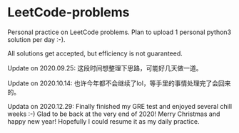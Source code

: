 # LeetCode-problems
Personal practice on LeetCode problems. Plan to upload 1 personal python3 solution per day :-).

All solutions get accepted, but efficiency is not guaranteed.

Update on 2020.09.25:
这段时间想整理下思路，可能好几天做一道。

Update on 2020.10.14:
也许今年都不会继续了lol，等手里的事情处理完了会回来的。

Updata on 2020.12.29:
Finally finished my GRE test and enjoyed several chill weeks :-) Glad to be back at the very end of 2020! Merry Christmas and happy new year! Hopefully I could resume it as my daily practice.
